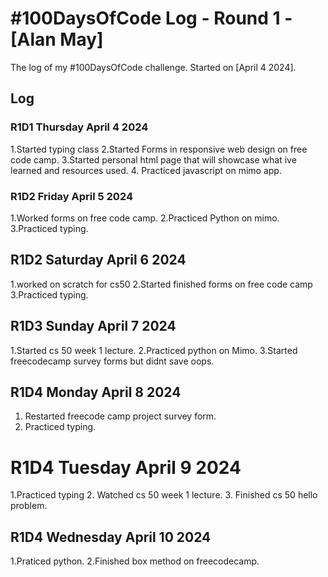 # #100DaysOfCode Log - Round 1 - [Alan May]

The log of my #100DaysOfCode challenge. Started on [April 4 2024].

## Log

### R1D1 Thursday April 4 2024
1.Started typing class
2.Started Forms in responsive web design on free code camp.
3.Started personal html page that will showcase what ive learned and resources used.
4. Practiced javascript on mimo app.

### R1D2 Friday April 5 2024
1.Worked forms on free code camp.
2.Practiced Python on mimo.
3.Practiced typing.

## R1D2 Saturday April 6 2024
1.worked on scratch for cs50
2.Started finished forms on free code camp
3.Practiced typing.

## R1D3 Sunday April 7 2024
1.Started cs 50 week 1 lecture.
2.Practiced python on Mimo.
3.Started freecodecamp survey forms but didnt save oops.

## R1D4 Monday April 8 2024
1. Restarted freecode camp project survey form.
2. Practiced typing.

# R1D4 Tuesday April 9 2024
1.Practiced typing
2. Watched cs 50 week 1 lecture.
3. Finished cs 50 hello problem.

## R1D4 Wednesday April 10 2024
1.Praticed python.
2.Finished box method on freecodecamp.
   
   

